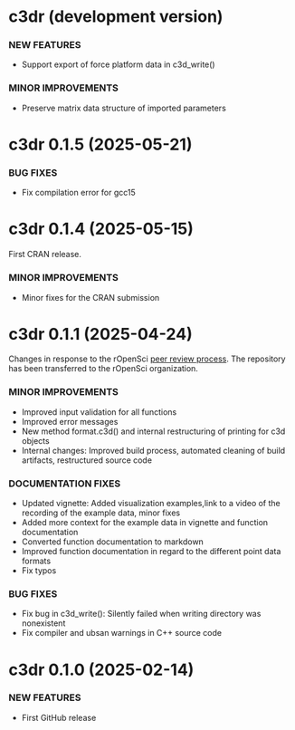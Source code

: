 c3dr (development version)
===========================

### NEW FEATURES

  * Support export of force platform data in c3d_write()
  
### MINOR IMPROVEMENTS

  * Preserve matrix data structure of imported parameters

c3dr 0.1.5 (2025-05-21)
===========================

### BUG FIXES

  * Fix compilation error for gcc15


c3dr 0.1.4 (2025-05-15)
===========================

First CRAN release.

### MINOR IMPROVEMENTS

  * Minor fixes for the CRAN submission

c3dr 0.1.1 (2025-04-24)
========================

Changes in response to the rOpenSci [peer review process](https://github.com/ropensci/software-review/issues/686).
The repository has been transferred to the rOpenSci organization.

### MINOR IMPROVEMENTS

  * Improved input validation for all functions
  * Improved error messages
  * New method format.c3d() and internal restructuring of printing for c3d objects
  * Internal changes: Improved build process, automated cleaning of build artifacts, restructured source code

### DOCUMENTATION FIXES

  * Updated vignette: Added visualization examples,link to a video of the recording of the example data, minor fixes
  * Added more context for the example data in vignette and function documentation
  * Converted function documentation to markdown
  * Improved function documentation in regard to the different point data formats
  * Fix typos

### BUG FIXES
  
  * Fix bug in c3d_write(): Silently failed when writing directory was nonexistent
  * Fix compiler and ubsan warnings in C++ source code

c3dr 0.1.0 (2025-02-14)
========================

### NEW FEATURES

  * First GitHub release

